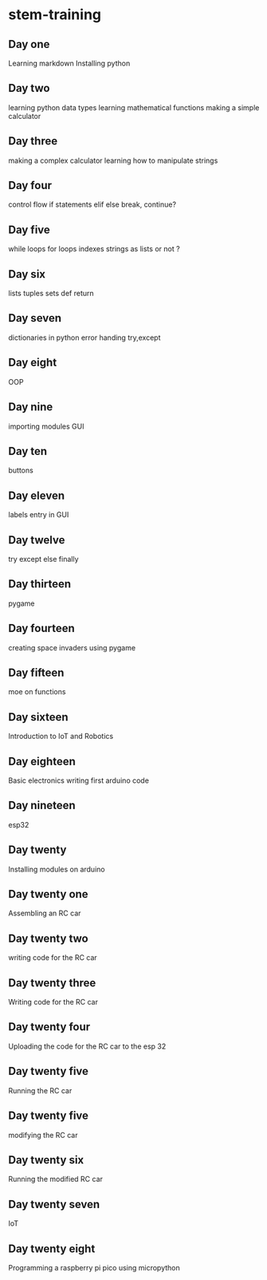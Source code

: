 # stem-training
## Day one
Learning markdown
Installing python
## Day two
learning python data types
learning mathematical functions
making a simple calculator
## Day three
making a complex calculator
learning how to manipulate strings
## Day four
control flow
if statements
elif else
break, continue?
## Day five
while loops
for loops
indexes
strings as lists or not ?
## Day six
lists
tuples
sets
def
return
## Day seven
dictionaries in python
error handing try,except
## Day eight
OOP
## Day nine
importing modules
GUI
## Day ten
buttons
## Day eleven
labels
entry in GUI
## Day twelve
try
except
else
finally
## Day thirteen
pygame
## Day fourteen
creating space invaders using pygame
## Day fifteen
moe on functions
## Day sixteen
Introduction to IoT and Robotics
## Day eighteen
Basic electronics
writing first arduino code
## Day nineteen
esp32
## Day twenty
Installing modules on arduino
## Day twenty one
Assembling an RC car
## Day twenty two
writing code for the RC car
## Day twenty three
Writing code for the RC car
## Day twenty four
Uploading the code for the RC car to the esp 32
## Day twenty five
Running the RC car
## Day twenty five
modifying the RC car
## Day twenty six
Running the modified RC car
## Day twenty seven
IoT
## Day twenty eight
Programming a raspberry pi pico using micropython
